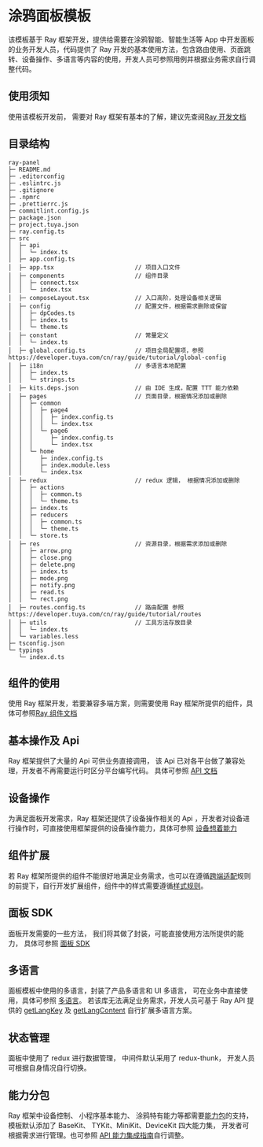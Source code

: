 # 涂鸦面板模板

该模板基于 Ray 框架开发，提供给需要在涂鸦智能、智能生活等 App 中开发面板的业务开发人员，代码提供了 Ray 开发的基本使用方法，包含路由使用、页面跳转、设备操作、多语言等内容的使用，开发人员可参照用例并根据业务需求自行调整代码。

## 使用须知

使用该模板开发前， 需要对 Ray 框架有基本的了解，建议先查阅[Ray 开发文档](https://developer.tuya.com/cn/ray)

## 目录结构

```
ray-panel
├─ README.md
├─ .editorconfig
├─ .eslintrc.js
├─ .gitignore
├─ .npmrc
├─ .prettierrc.js
├─ commitlint.config.js
├─ package.json
├─ project.tuya.json
├─ ray.config.ts
├─ src
│  ├─ api
│  │  └─ index.ts
│  ├─ app.config.ts
│  ├─ app.tsx                       // 项目入口文件
│  ├─ components                    // 组件目录
│  │  ├─ connect.tsx
│  │  └─ index.tsx
│  ├─ composeLayout.tsx             // 入口高阶，处理设备相关逻辑
│  ├─ config                        // 配置文件，根据需求删除或保留
│  │  ├─ dpCodes.ts
│  │  ├─ index.ts
│  │  └─ theme.ts
│  ├─ constant                      // 常量定义
│  │  └─ index.ts
│  ├─ global.config.ts              // 项目全局配置项，参照 https://developer.tuya.com/cn/ray/guide/tutorial/global-config
│  ├─ i18n                          // 多语言本地配置
│  │  ├─ index.ts
│  │  └─ strings.ts
│  ├─ kits.deps.json                // 由 IDE 生成，配置 TTT 能力依赖
│  ├─ pages                         // 页面目录，根据情况添加或删除
│  │  ├─ common
│  │  │  ├─ page4
│  │  │  │  ├─ index.config.ts
│  │  │  │  └─ index.tsx
│  │  │  └─ page6
│  │  │     ├─ index.config.ts
│  │  │     └─ index.tsx
│  │  └─ home
│  │     ├─ index.config.ts
│  │     ├─ index.module.less
│  │     └─ index.tsx
│  ├─ redux                         // redux 逻辑， 根据情况添加或删除
│  │  ├─ actions
│  │  │  ├─ common.ts
│  │  │  └─ theme.ts
│  │  ├─ index.ts
│  │  ├─ reducers
│  │  │  ├─ common.ts
│  │  │  └─ theme.ts
│  │  └─ store.ts
│  ├─ res                           // 资源目录，根据需求添加或删除
│  │  ├─ arrow.png
│  │  ├─ close.png
│  │  ├─ delete.png
│  │  ├─ index.ts
│  │  ├─ mode.png
│  │  ├─ notify.png
│  │  ├─ read.ts
│  │  └─ rect.png
│  ├─ routes.config.ts              // 路由配置 参照https://developer.tuya.com/cn/ray/guide/tutorial/routes
│  ├─ utils                         // 工具方法存放目录
│  │  └─ index.ts
│  └─ variables.less
├─ tsconfig.json
└─ typings
   └─ index.d.ts

```

## 组件的使用

使用 Ray 框架开发，若要兼容多端方案，则需要使用 Ray 框架所提供的组件，具体可参照[Ray 组件文档](https://developer.tuya.com/cn/ray/components)

## 基本操作及 Api

Ray 框架提供了大量的 Api 可供业务直接调用， 该 Api 已对各平台做了兼容处理，开发者不再需要运行时区分平台编写代码。 具体可参照 [API 文档](https://developer.tuya.com/cn/ray/api/authorize)

## 设备操作

为满足面板开发需求，Ray 框架还提供了设备操作相关的 Api ，开发者对设备进行操作时，可直接使用框架提供的设备操作能力，具体可参照 [设备想着能力](https://developer.tuya.com/cn/ray/api/device-kit/add-timer)

## 组件扩展

若 Ray 框架所提供的组件不能很好地满足业务需求，也可以在遵循[跨端适配](https://developer.tuya.com/cn/ray/guide/tutorial/env)规则的前提下，自行开发扩展组件，组件中的样式需要遵循[样式规则](https://developer.tuya.com/cn/ray/guide/tutorial/stylesheet)。

## 面板 SDK

面板开发需要的一些方法， 我们将其做了封装，可能直接使用方法所提供的能力， 具体可参照 [面板 SDK](https://developer.tuya.com/cn/ray/panel)

## 多语言

面板模板中使用的多语言，封装了产品多语言和 UI 多语言， 可在业务中直接使用，具体可参照 [多语言](https://developer.tuya.com/cn/ray/panel/i18n/i18n)。 若该库无法满足业务需求，开发人员可基于 Ray API 提供的 [getLangKey](https://developer.tuya.com/cn/ray/api/get-lang-key) 及 [getLangContent](https://developer.tuya.com/cn/ray/api/get-lang-content) 自行扩展多语言方案。

## 状态管理

面板中使用了 redux 进行数据管理， 中间件默认采用了 redux-thunk， 开发人员可根据自身情况自行切换。

## 能力分包

Ray 框架中设备控制、 小程序基本能力、 涂鸦特有能力等都需要[能力包](https://developer.tuya.com/cn/miniapp/api#%E8%83%BD%E5%8A%9B%E5%88%86%E5%8C%85)的支持， 模板默认添加了 BaseKit、 TYKit、MiniKit、DeviceKit 四大能力集， 开发者可根据需求进行管理。也可参照 [API 能力集成指南](https://developer.tuya.com/cn/miniapp/api)自行调整。
